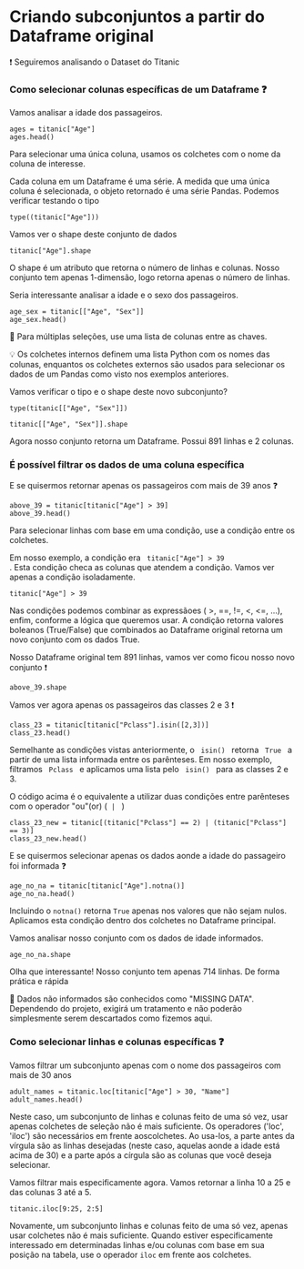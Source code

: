 # Criando subconjuntos a partir do Dataframe original

:exclamation: Seguiremos analisando o Dataset do Titanic

### Como selecionar colunas específicas de um Dataframe :question: 

Vamos analisar a idade dos passageiros.

~~~
ages = titanic["Age"]
ages.head()
~~~

Para selecionar uma única coluna, usamos os colchetes com o nome da coluna de interesse. 

Cada coluna em um Dataframe é uma série. A medida que uma única coluna é selecionada, o objeto retornado é uma série Pandas. Podemos verificar testando o tipo

~~~
type((titanic["Age"]))
~~~

Vamos ver o shape deste conjunto de dados

~~~
titanic["Age"].shape
~~~

O shape é um atributo que retorna o número de linhas e colunas. Nosso conjunto tem apenas 1-dimensão, logo retorna apenas o número de linhas.

Seria interessante analisar a idade e o sexo dos passageiros.

~~~
age_sex = titanic[["Age", "Sex"]]
age_sex.head()
~~~

:pushpin: Para múltiplas seleções, use uma lista de colunas entre as chaves.

:bulb: Os colchetes internos definem uma lista Python com os nomes das colunas, enquantos os colchetes externos são usados para selecionar os dados de um Pandas como visto nos exemplos anteriores.

Vamos verificar o tipo e o shape deste novo subconjunto?

~~~
type(titanic[["Age", "Sex"]])
~~~


~~~
titanic[["Age", "Sex"]].shape
~~~

Agora nosso conjunto retorna um Dataframe. Possui 891 linhas e 2 colunas.

### É possível filtrar os dados de uma coluna específica

E se quisermos retornar apenas os passageiros com mais de 39 anos ❓

~~~
above_39 = titanic[titanic["Age"] > 39]
above_39.head()
~~~

Para selecionar linhas com base em uma condição, use a condição entre os colchetes.

Em nosso exemplo, a condição era <code> titanic["Age"] > 39 </code> . Esta condição checa as colunas que atendem a condição. Vamos ver apenas a condição isoladamente.

~~~
titanic["Age"] > 39
~~~

Nas condições podemos combinar as expressãoes ( >, ==, !=, <, <=, ...), enfim, conforme a lógica que queremos usar. A condição retorna valores boleanos (True/False) que combinados ao Dataframe original retorna um novo conjunto com os dados True.

Nosso Dataframe original tem 891 linhas, vamos ver como ficou nosso novo conjunto ❗

~~~
above_39.shape
~~~

Vamos ver agora apenas os passageiros das classes 2 e 3 ❗

~~~
class_23 = titanic[titanic["Pclass"].isin([2,3])]
class_23.head()
~~~

Semelhante as condições vistas anteriormente, o <code> isin() </code> retorna <code> True </code> a partir de uma lista informada entre os parênteses. Em nosso exemplo, filtramos <code> Pclass </code> e aplicamos uma lista pelo <code> isin() </code> para as classes 2 e 3.

O código acima é o equivalente a utilizar duas condições entre parênteses com o operador "ou"(or) (<code> | </code> )

~~~
class_23_new = titanic[(titanic["Pclass"] == 2) | (titanic["Pclass"] == 3)]
class_23_new.head()
~~~

E se quisermos selecionar apenas os dados aonde a idade do passageiro foi informada ❓

~~~
age_no_na = titanic[titanic["Age"].notna()]
age_no_na.head()
~~~

Incluindo o <code>notna()</code> retorna <code>True</code> apenas nos valores que não sejam nulos. Aplicamos esta condição dentro dos colchetes no Dataframe principal.

Vamos analisar nosso conjunto com os dados de idade informados.

~~~
age_no_na.shape
~~~

Olha que interessante! Nosso conjunto tem apenas 714 linhas. De forma prática e rápida

:triangular_flag_on_post: Dados não informados são conhecidos como "MISSING DATA". Dependendo do projeto, exigirá um tratamento e não poderão simplesmente serem descartados como fizemos aqui. 

### Como selecionar linhas e colunas específicas ❓

Vamos filtrar um subconjunto apenas com o nome dos passageiros com mais de 30 anos

~~~
adult_names = titanic.loc[titanic["Age"] > 30, "Name"]
adult_names.head()
~~~

Neste caso, um subconjunto de linhas e colunas feito de uma só vez, usar apenas colchetes de seleção não é mais suficiente. Os operadores ('loc', 'iloc') são necessários em frente aoscolchetes. Ao usa-los, a parte antes da vírgula são as linhas desejadas (neste caso, aquelas aonde a idade está acima de 30) e a parte após a círgula são as colunas que você deseja selecionar.

Vamos filtrar mais especificamente agora. Vamos retornar a linha 10 a 25 e das colunas 3 até a 5.

~~~
titanic.iloc[9:25, 2:5]
~~~

Novamente, um subconjunto linhas e colunas feito de uma só vez, apenas usar colchetes não é mais suficiente. Quando estiver especificamente interessado em determinadas linhas e/ou colunas com base em sua posição na tabela, use o operador <code>iloc</code> em frente aos colchetes.
